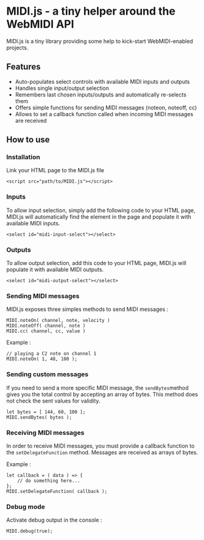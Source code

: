# MIDI.js - a tiny helper around the WebMIDI API

MIDI.js is a tiny library providing some help to kick-start WebMIDI-enabled projects. 

## Features

- Auto-populates select controls with available MIDI inputs and outputs
- Handles single input/output selection
- Remembers last chosen inputs/outputs and automatically re-selects them
- Offers simple functions for sending MIDI messages (noteon, noteoff, cc)
- Allows to set a callback function called when incoming MIDI messages are received


## How to use


### Installation
Link your HTML page to the MIDI.js file

```
<script src="path/to/MIDI.js"></script>
```

### Inputs
To allow input selection, simply add the following code to your HTML page, MIDI.js will automatically find the element in the page and populate it with available MIDI inputs. 

```
<select id="midi-input-select"></select>
```


### Outputs
To allow output selection, add this code to your HTML page, MIDI.js will populate it with available MIDI outputs. 

```
<select id="midi-output-select"></select>
```

### Sending MIDI messages

MIDI.js exposes three simples methods to send MIDI messages :

```
MIDI.noteOn( channel, note, velocity )
MIDI.noteOff( channel, note )
MIDI.cc( channel, cc, value )
```
Example : 

``` 
// playing a C2 note on channel 1
MIDI.noteOn( 1, 48, 100 );
```

### Sending custom messages

If you need to send a more specific MIDI message, the ```sendBytes```method gives you the total control by accepting an array of bytes. This method does not check the sent values for validity.

```
let bytes = [ 144, 60, 100 ];
MIDI.sendBytes( bytes );
```

### Receiving MIDI messages

In order to receive MIDI messages, you must provide a callback function to the ```setDelegateFunction``` method. Messages are received as arrays of bytes.

Example :

```
let callback = ( data ) => {
	// do something here...
};
MIDI.setDelegateFunction( callback );
```

### Debug mode

Activate debug output in the console :

```
MIDI.debug(true);
```
